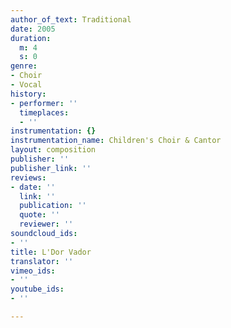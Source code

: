 ```yaml
---
author_of_text: Traditional
date: 2005
duration:
  m: 4
  s: 0
genre:
- Choir
- Vocal
history:
- performer: ''
  timeplaces:
  - ''
instrumentation: {}
instrumentation_name: Children's Choir & Cantor
layout: composition
publisher: ''
publisher_link: ''
reviews:
- date: ''
  link: ''
  publication: ''
  quote: ''
  reviewer: ''
soundcloud_ids:
- ''
title: L'Dor Vador
translator: ''
vimeo_ids:
- ''
youtube_ids:
- ''

---
```

